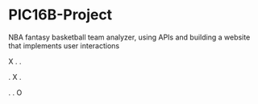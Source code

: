 # PIC16B-Project
NBA fantasy basketball team analyzer, using APIs and building a website that implements user interactions

X . . 

. X .

. . O 
